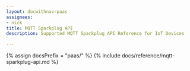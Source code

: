 ```yaml
---
layout: docwithnav-paas
assignees:
- nick
title: MQTT Sparkplug API
description: Supported MQTT Sparkplug API Reference for IoT Devices

---
```


{% assign docsPrefix = "paas/" %}
{% include docs/reference/mqtt-sparkplug-api.md %}
